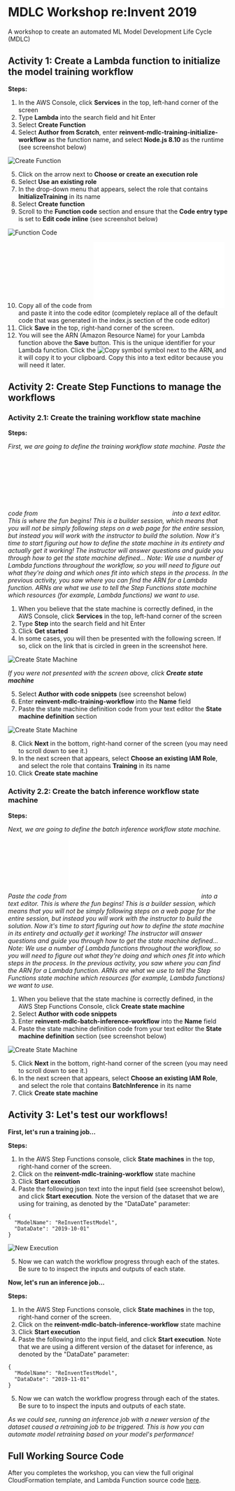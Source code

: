 # MDLC Workshop re:Invent 2019
A workshop to create an automated ML Model Development Life Cycle (MDLC) 

## Activity 1: Create a Lambda function to initialize the model training workflow

**Steps:**

1. In the AWS Console, click **Services** in the top, left-hand corner of the screen
2. Type **Lambda** into the search field and hit Enter
3. Select **Create Function**
4. Select **Author from Scratch**, enter **reinvent-mdlc-training-initialize-workflow** as the function name, and select **Node.js 8.10** as the runtime (see screenshot below)

![Create Function](/images/create_function_training_iam.png)

5. Click on the arrow next to **Choose or create an execution role**
6. Select **Use an existing role**
7. In the drop-down menu that appears, select the role that contains **InitializeTraining** in its name
8. Select **Create function**
9. Scroll to the **Function code** section and ensure that the **Code entry type** is set to **Edit code inline** (see screenshot below)

![Function Code](/images/function_code_training.png)

10. Copy all of the code from ![here](/code/reinvent-mdlc-training-initialize-workflow.js) and paste it into the code editor (completely replace all of the default code that was generated in the index.js section of the code editor)
11. Click **Save**  in the top, right-hand corner of the screen.
12. You will see the ARN (Amazon Resource Name) for your Lambda function above the **Save** button. This is the unique identifier for your Lambda function. Click the ![Copy symbol](/images/copy_symbol.PNG) symbol next to the ARN, and it will copy it to your clipboard. Copy this into a text editor because you will need it later.


## Activity 2: Create Step Functions to manage the workflows

### Activity 2.1: Create the training workflow state machine

**Steps:**

*First, we are going to define the training workflow state machine. Paste the code from ![here](/code/reinvent-mdlc-training-workflow.txt) into a text editor.
This is where the fun begins! This is a builder session, which means that you will not be simply following steps on a web page for the entire session, but instead you will work with the instructor to build the solution. Now it's time to start figuring out how to define the state machine in its entirety and actually get it working! 
The instructor will answer questions and guide you through how to get the state machine defined...
Note: We use a number of Lambda functions throughout the workflow, so you will need to figure out what they're doing and which ones fit into which steps in the process.
In the previous activity, you saw where you can find the ARN for a Lambda function. ARNs are what we use to tell the Step Functions state machine which resources (for example, Lambda functions) we want to use.*

1. When you believe that the state machine is correctly defined, in the AWS Console, click **Services** in the top, left-hand corner of the screen
2. Type **Step** into the search field and hit Enter
3. Click **Get started**
4. In some cases, you will then be presented with the following screen. If so, click on the link that is circled in green in the screenshot here.

![Create State Machine](/images/hello_world.PNG)

*If you were not presented with the screen above, click **Create state machine***

5. Select **Author with code snippets** (see screenshot below)
6. Enter **reinvent-mdlc-training-workflow** into the **Name** field
7. Paste the state machine definition code from your text editor the **State machine definition** section 

![Create State Machine](/images/create_state_machine_training.png)

8. Click **Next** in the bottom, right-hand corner of the screen (you may need to scroll down to see it.)
9. In the next screen that appears, select **Choose an existing IAM Role**, and select the role that contains **Training** in its name
10. Click **Create state machine**

### Activity 2.2: Create the batch inference workflow state machine

**Steps:**

*Next, we are going to define the batch inference workflow state machine. Paste the code from ![here](/code/reinvent-mdlc-batch-inference-workflow.txt) into a text editor.
This is where the fun begins! This is a builder session, which means that you will not be simply following steps on a web page for the entire session, but instead you will work with the instructor to build the solution. Now it's time to start figuring out how to define the state machine in its entirety and actually get it working! 
The instructor will answer questions and guide you through how to get the state machine defined...
Note: We use a number of Lambda functions throughout the workflow, so you will need to figure out what they're doing and which ones fit into which steps in the process.
In the previous activity, you saw where you can find the ARN for a Lambda function. ARNs are what we use to tell the Step Functions state machine which resources (for example, Lambda functions) we want to use.*

1. When you believe that the state machine is correctly defined, in the AWS Step Functions Console, click **Create state machine**
2. Select **Author with code snippets**
3. Enter **reinvent-mdlc-batch-inference-workflow** into the **Name** field
4. Paste the state machine definition code from your text editor the **State machine definition** section (see screenshot below)

![Create State Machine](/images/create_state_machine_batch.png)

5. Click **Next** in the bottom, right-hand corner of the screen (you may need to scroll down to see it.)
6. In the next screen that appears, select **Choose an existing IAM Role**, and select the role that contains **BatchInference** in its name
7. Click **Create state machine**

## Activity 3: Let's test our workflows!

**First, let's run a training job...**

**Steps:**

1. In the AWS Step Functions console, click **State machines** in the top, right-hand corner of the screen.
2. Click on the **reinvent-mdlc-training-workflow** state machine 
3. Click **Start execution**
4. Paste the following json text into the input field (see screenshot below), and click **Start execution**. Note the version of the dataset that we are using for training, as denoted by the "DataDate" parameter:
```
{
  "ModelName": "ReInventTestModel",
  "DataDate": "2019-10-01"
}
```

![New Execution](/images/new_execution.png)

5. Now we can watch the workflow progress through each of the states. Be sure to to inspect the inputs and outputs of each state.


**Now, let's run an inference job...**

**Steps:**

1. In the AWS Step Functions console, click **State machines** in the top, right-hand corner of the screen.
2. Click on the **reinvent-mdlc-batch-inference-workflow** state machine 
3. Click **Start execution**
4. Paste the following into the input field, and click **Start execution**.  Note that we are using a different version of the dataset for inference, as denoted by the "DataDate" parameter:
```
{
  "ModelName": "ReInventTestModel",
  "DataDate": "2019-11-01"
}
```
5. Now we can watch the workflow progress through each of the states. Be sure to to inspect the inputs and outputs of each state.

*As we could see, running an inference job with a newer version of the dataset caused a retraining job to be triggered. This is how you can automate model retraining based on your model's performance!*

## Full Working Source Code
After you completes the workshop, you can view the full original CloudFormation template, and Lambda Function source code [here](/code/working/).
